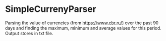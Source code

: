 # SimpleCurrenyParser
Parsing the value of currencies (from https://www.cbr.ru/) over the past 90 days and finding the maximum, minimum and average values for this period.
Output stores in txt file.

